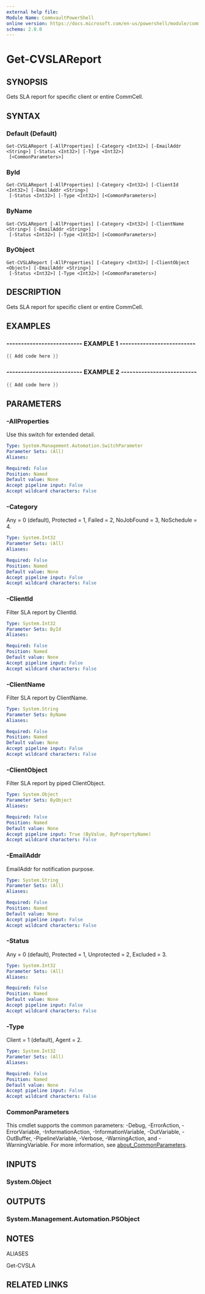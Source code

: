 ```yaml
---
external help file:
Module Name: CommvaultPowerShell
online version: https://docs.microsoft.com/en-us/powershell/module/commvaultpowershell/get-cvslareport
schema: 2.0.0
---
```


# Get-CVSLAReport

## SYNOPSIS
Gets SLA report for specific client or entire CommCell.

## SYNTAX

### Default (Default)
```
Get-CVSLAReport [-AllProperties] [-Category <Int32>] [-EmailAddr <String>] [-Status <Int32>] [-Type <Int32>]
 [<CommonParameters>]
```

### ById
```
Get-CVSLAReport [-AllProperties] [-Category <Int32>] [-ClientId <Int32>] [-EmailAddr <String>]
 [-Status <Int32>] [-Type <Int32>] [<CommonParameters>]
```

### ByName
```
Get-CVSLAReport [-AllProperties] [-Category <Int32>] [-ClientName <String>] [-EmailAddr <String>]
 [-Status <Int32>] [-Type <Int32>] [<CommonParameters>]
```

### ByObject
```
Get-CVSLAReport [-AllProperties] [-Category <Int32>] [-ClientObject <Object>] [-EmailAddr <String>]
 [-Status <Int32>] [-Type <Int32>] [<CommonParameters>]
```

## DESCRIPTION
Gets SLA report for specific client or entire CommCell.

## EXAMPLES

### -------------------------- EXAMPLE 1 --------------------------
```powershell
{{ Add code here }}
```



### -------------------------- EXAMPLE 2 --------------------------
```powershell
{{ Add code here }}
```



## PARAMETERS

### -AllProperties
Use this switch for extended detail.

```yaml
Type: System.Management.Automation.SwitchParameter
Parameter Sets: (All)
Aliases:

Required: False
Position: Named
Default value: None
Accept pipeline input: False
Accept wildcard characters: False
```

### -Category
Any = 0 (default), Protected = 1, Failed = 2, NoJobFound = 3, NoSchedule = 4.

```yaml
Type: System.Int32
Parameter Sets: (All)
Aliases:

Required: False
Position: Named
Default value: None
Accept pipeline input: False
Accept wildcard characters: False
```

### -ClientId
Filter SLA report by ClientId.

```yaml
Type: System.Int32
Parameter Sets: ById
Aliases:

Required: False
Position: Named
Default value: None
Accept pipeline input: False
Accept wildcard characters: False
```

### -ClientName
Filter SLA report by ClientName.

```yaml
Type: System.String
Parameter Sets: ByName
Aliases:

Required: False
Position: Named
Default value: None
Accept pipeline input: False
Accept wildcard characters: False
```

### -ClientObject
Filter SLA report by piped ClientObject.

```yaml
Type: System.Object
Parameter Sets: ByObject
Aliases:

Required: False
Position: Named
Default value: None
Accept pipeline input: True (ByValue, ByPropertyName)
Accept wildcard characters: False
```

### -EmailAddr
EmailAddr for notification purpose.

```yaml
Type: System.String
Parameter Sets: (All)
Aliases:

Required: False
Position: Named
Default value: None
Accept pipeline input: False
Accept wildcard characters: False
```

### -Status
Any = 0 (default), Protected = 1, Unprotected = 2, Excluded = 3.

```yaml
Type: System.Int32
Parameter Sets: (All)
Aliases:

Required: False
Position: Named
Default value: None
Accept pipeline input: False
Accept wildcard characters: False
```

### -Type
Client = 1 (default), Agent = 2.

```yaml
Type: System.Int32
Parameter Sets: (All)
Aliases:

Required: False
Position: Named
Default value: None
Accept pipeline input: False
Accept wildcard characters: False
```

### CommonParameters
This cmdlet supports the common parameters: -Debug, -ErrorAction, -ErrorVariable, -InformationAction, -InformationVariable, -OutVariable, -OutBuffer, -PipelineVariable, -Verbose, -WarningAction, and -WarningVariable. For more information, see [about_CommonParameters](http://go.microsoft.com/fwlink/?LinkID=113216).

## INPUTS

### System.Object

## OUTPUTS

### System.Management.Automation.PSObject

## NOTES

ALIASES

Get-CVSLA

## RELATED LINKS

